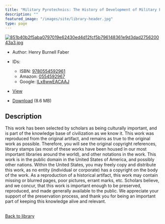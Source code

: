 ```yaml
---
title: "Military Pyrotechnics: The History of Development of Military Pyrotechnics"
description: ""
featured_image: "/images/site/library-header.jpg"
type: page
---
```


<a href="https://drive.google.com/uc?export=view&id=1BR_FmrD_kMYYFALnvb_D3nnHJ08ZZ6Te" target="_blank">![851b40b2f5aba0797019e62430ed4d12fcf5b796148361e9d3dad275620043a3.jpg](/images/library/851b40b2f5aba0797019e62430ed4d12fcf5b796148361e9d3dad275620043a3.jpg)</a>
* Author: Henry Burnell Faber
* IDs:
  * ISBN: <a href="https://www.worldcat.org/isbn/9780554592961" target="_blank">9780554592961</a>
  * Amazon: <a href="https://www.amazon.com/dp/0554592967" target="_blank">0554592967</a>
  * Google: <a href="https://books.google.com/books?id=ILx8wwEACAAJ" target="_blank">ILx8wwEACAAJ</a>
* <a href="https://drive.google.com/uc?export=view&id=1BR_FmrD_kMYYFALnvb_D3nnHJ08ZZ6Te" target="_blank">View</a>

* [Download](https://drive.google.com/uc?export=download&id=1BR_FmrD_kMYYFALnvb_D3nnHJ08ZZ6Te) (8.6 MB)

## Description<div>
<p>This work has been selected by scholars as being culturally important, and is part of the knowledge base of civilization as we know it. This work was reproduced from the original artifact, and remains as true to the original work as possible. Therefore, you will see the original copyright references, library stamps (as most of these works have been housed in our most important libraries around the world), and other notations in the work. This work is in the public domain in the United States of America, and possibly other nations. Within the United States, you may freely copy and distribute this work, as no entity (individual or corporate) has a copyright on the body of the work. As a reproduction of a historical artifact, this work may contain missing or blurred pages, poor pictures, errant marks, etc. Scholars believe, and we concur, that this work is important enough to be preserved, reproduced, and made generally available to the public. We appreciate your support of the preservation process, and thank you for being an important part of keeping this knowledge alive and relevant.</p></div>

<br />[Back to library](/library/)
